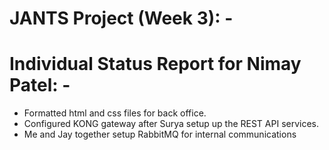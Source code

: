 # JANTS Project (Week 3): -

# Individual Status Report for Nimay Patel: -

   * Formatted html and css files for back office.
   * Configured KONG gateway after Surya setup up the REST API services.
   * Me and Jay together setup RabbitMQ for internal communications
